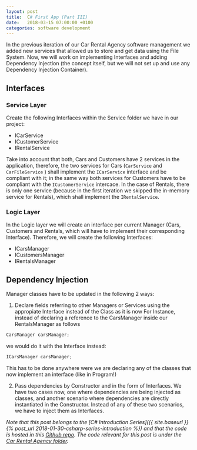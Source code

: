 ```yaml
---
layout: post
title:  C# First App (Part III)
date:   2018-03-15 07:00:00 +0100
categories: software development
---
```

In the previous iteration of our Car Rental Agency software management we added new services that allowed us to store and get data using the File System. Now, we will work on implementing Interfaces and adding Dependency Injection (the concept itself, but we will not set up and use any Dependency Injection Container).
<!--more-->

## Interfaces

### Service Layer
Create the following Interfaces within the Service folder we have in our project:
- ICarService
- ICustomerService
- IRentalService

Take into account that both, Cars and Customers have 2 services in the application, therefore, the two services for Cars (`CarService` and `CarFileService` ) shall implement the `ICarService` interface and be compliant with it; in the same way both services for Customers have to be compliant with the `ICustomerService` intercace. In the case of Rentals, there is only one service (because in the first iteration we skipped the in-memory service for Rentals), which shall implement the `IRentalService`.

### Logic Layer
In the Logic layer we will create an interface per current Manager (Cars, Customers and Rentals, which will have to implement their corresponding Interface). Therefore, we will create the following Interfaces:
- ICarsManager
- ICustomersManager
- IRentalsManager

## Dependency Injection
Manager classes have to be updated in the following 2 ways:
1. Declare fields referring to other Managers or Services using the appropiate Interface instead of the Class as it is now
For Instance, instead of declaring a reference to the CarsManager inside our RentalsManager as follows
```csharp
CarsManager carsManager;
```
we would do it with the Interface instead:
```csharp
ICarsManager carsManager;
```
This has to be done anywhere were we are declaring any of the classes that now implement an interface (like in Program!)

2. Pass dependencies by Constructor and in the form of Interfaces. We have two cases now, one where dependencies are being injected as classes, and another scenario where dependencies are directly instantiated in the Constructor. Instead of any of these two scenarios, we have to inject them as Interfaces.

*Note that this post belongs to the [C# Introduction Series]({{ site.baseurl }}{% post_url 2018-01-30-csharp-series-introduction %}) and that the code is hosted in this [Github repo](https://github.com/nereolopez/csharp-intro).
The code relevant for this post is under the [Car Rental Agency folder](https://github.com/nereolopez/csharp-intro/tree/master/CarRentalAgency).*